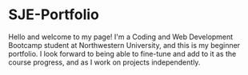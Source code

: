 # SJE-Portfolio

Hello and welcome to my page! I'm a Coding and Web Development Bootcamp student at Northwestern University, and this is my beginner portfolio. I look forward to being able to fine-tune and add to it as the course progress, and as I work on projects independently.